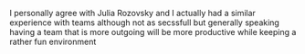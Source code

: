 
I personally agree with Julia Rozovsky and I actually had  a similar experience with teams although not as secssfull but generally speaking having a team that is more outgoing will be more productive while keeping a rather fun environment   